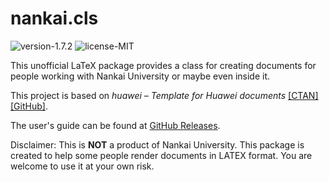 # nankai.cls

![version-1.7.2](https://img.shields.io/badge/version-1.7.2-blue)
![license-MIT](https://img.shields.io/badge/license-MIT-green)

This unofficial LaTeX package provides a class for creating documents for people working with Nankai University or maybe even inside it.

This project is based on *huawei – Template for Huawei documents* [[CTAN]](https://ctan.org/pkg/huawei) [[GitHub]](https://github.com/yegor256/huawei.cls).

The user's guide can be found at [GitHub Releases](https://github.com/alumik/nankai-document/releases).

Disclaimer: This is **NOT** a product of Nankai University. This package is created to help some people render documents in LATEX format. You are welcome to use it at your own risk.
